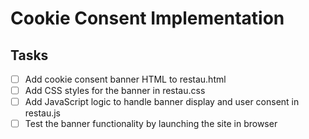 # Cookie Consent Implementation

## Tasks
- [ ] Add cookie consent banner HTML to restau.html
- [ ] Add CSS styles for the banner in restau.css
- [ ] Add JavaScript logic to handle banner display and user consent in restau.js
- [ ] Test the banner functionality by launching the site in browser

